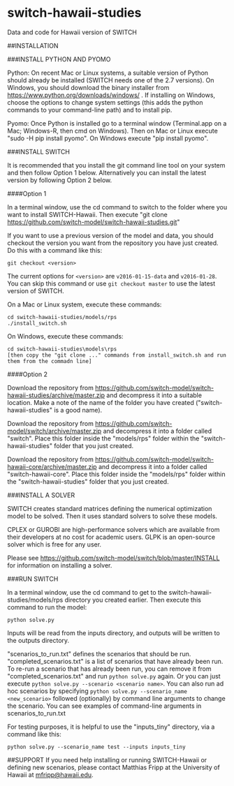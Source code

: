 # switch-hawaii-studies
Data and code for Hawaii version of SWITCH

##INSTALLATION

###INSTALL PYTHON AND PYOMO

Python: On recent Mac or Linux systems, a suitable version of Python should already be installed (SWITCH needs one of the 2.7 versions). On Windows, you should download the binary installer from https://www.python.org/downloads/windows/ . If installing on Windows, choose the options to change system settings (this adds the python commands to your command-line path) and to install pip.

Pyomo: Once Python is installed go to a terminal window (Terminal.app on a Mac; Windows-R, then cmd on Windows). Then on Mac or Linux execute "sudo -H pip install pyomo". On Windows execute "pip install pyomo".

###INSTALL SWITCH

It is recommended that you install the git command line tool on your system and then follow Option 1 below. Alternatively you can install the latest version by following Option 2 below.

####Option 1

In a terminal window, use the cd command to switch to the folder where you want to install SWITCH-Hawaii. Then execute "git clone https://github.com/switch-model/switch-hawaii-studies.git"

If you want to use a previous version of the model and data, you should checkout the version you want from the repository you have just created. Do this with a command like this:
```
git checkout <version>
```
The current options for `<version>` are `v2016-01-15-data` and `v2016-01-28`. You can skip this command or use `git checkout master` to use the latest version of SWITCH.

On a Mac or Linux system, execute these commands:
```
cd switch-hawaii-studies/models/rps
./install_switch.sh
```
On Windows, execute these commands:
```
cd switch-hawaii-studies\models\rps
[then copy the "git clone ..." commands from install_switch.sh and run them from the commadn line]
```
####Option 2

Download the repository from https://github.com/switch-model/switch-hawaii-studies/archive/master.zip and decompress it into a suitable location. Make a note of the name of the folder you have created ("switch-hawaii-studies" is a good name).

Download the repository from https://github.com/switch-model/switch/archive/master.zip and decompress it into a folder called "switch". Place this folder inside the "models/rps" folder within the "switch-hawaii-studies" folder that you just created.

Download the repository from https://github.com/switch-model/switch-hawaii-core/archive/master.zip and decompress it into a folder called "switch-hawaii-core". Place this folder inside the "models/rps" folder within the "switch-hawaii-studies" folder that you just created.

###INSTALL A SOLVER

SWITCH creates standard matrices defining the numerical optimization model to be solved. Then it uses standard solvers to solve these models. 

CPLEX or GUROBI are high-performance solvers which are available from their developers at no cost for academic users. GLPK is an open-source solver which is free for any user. 

Please see https://github.com/switch-model/switch/blob/master/INSTALL for information on installing a solver.

###RUN SWITCH

In a terminal window, use the cd command to get to the switch-hawaii-studies/models/rps directory you created earlier. Then execute this command to run the model:
```
python solve.py
```
Inputs will be read from the inputs directory, and outputs will be written to the outputs directory. 

"scenarios_to_run.txt" defines the scenarios that should be run. "completed_scenarios.txt" is a list of 
scenarios that have already been run. To re-run a scenario that has already been run, you can remove it 
from "completed_scenarios.txt" and run `python solve.py` again. Or you can just execute 
`python solve.py --scenario <scenario name>`. You can also run ad hoc scenarios by specifying 
`python solve.py --scenario_name <new_scenario>` followed (optionally) by command line arguments 
to change the scenario. You can see examples of command-line arguments in scenarios_to_run.txt

For testing purposes, it is helpful to use the "inputs_tiny" directory, via a command like this:
```
python solve.py --scenario_name test --inputs inputs_tiny
```

##SUPPORT
If you need help installing or running SWITCH-Hawaii or defining new scenarios, please contact Matthias Fripp at the University of Hawaii at <mfripp@hawaii.edu>.
